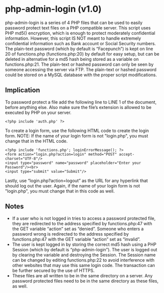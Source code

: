 php-admin-login (v1.0)
=============

php-admin-login is a series of 4 PHP files that can be used to easily password protect text files on a PHP compatible server. This script uses PHP md5() encryption, which is enough to protect moderately confidential information. However, this script IS NOT meant to handle extremely confidential information such as Bank account or Social Security numbers. The plain-text password (which by default is “Facepunch”) is kept on line 20 of functions.php (functions.php:20) by default for easy setup, but can be deleted in alternative for a md5 hash being stored as a variable on functions.php:21. The plain-text or hashed password can only be seen by someone accessing the server via FTP. The plain-text or hashed password could be stored on a MySQL database with the proper script modifications.

Implication
------------

To password protect a file add the following line to LINE 1 of the document, before anything else. Also make sure the file’s extension is allowed to be executed by PHP on your server.

```
<?php include 'auth.php' ?>
```

To create a login form, use the following HTML code to create the login form.
NOTE: If the name of your login form is not "login.php", you must change that in the HTML code.

```
<?php include 'functions.php'; loginErrorMessage(); ?>
<form action="login.php?action=login" method="POST" accept-charset="UTF-8"/>
<input type="password" name="password" placeholder="Enter your Password"/><br>
<input type="submit" value="Submit"/>
```

Lastly, use “login.php?action=logout” as the URL for any hyperlink that should log out the user. Again, if the name of your login form is not "login.php", you must change that in this code as well.

Notes
-----

- If a user who is not logged in tries to access a password protected file, they are redirected to the address specified by functions.php:47 with the GET variable “action” set as “denied”. Someone who enters a password wrong is redirected to the address specified by functions.php:47 with the GET variable “action” set as “invalid”.
- The user is kept logged in by storing the correct md5 hash using a PHP Session (which by default is “php-admin-login”). The user is logged out by clearing the variable and destroying the Session. The Session name can be changed by editing functions.php:22 to avoid interference with other websites that may use this same login code. The transaction can be further secured by the use of HTTPS.
- These files are all written to be in the same directory on a server. Any password protected files need to be in the same directory as these files, as well.
